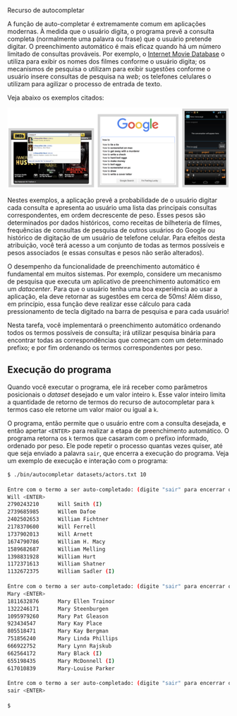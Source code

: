 Recurso de autocompletar

A função de auto-completar é extremamente comum em aplicações modernas. À medida que o usuário digita, o programa prevê a consulta completa (normalmente uma palavra ou frase) que o usuário pretende digitar. O preenchimento automático é mais eficaz quando há um número limitado de consultas prováveis. Por exemplo, o [Internet Movie Database](https://www.imdb.com/) o utiliza para exibir os nomes dos filmes conforme o usuário digita; os mecanismos de pesquisa o utilizam para exibir sugestões conforme o usuário insere consultas de pesquisa na _web_; os telefones celulares o utilizam para agilizar o processo de entrada de texto.

Veja abaixo os exemplos citados:

![alt text](image.png)

Nestes exemplos, a aplicação prevê a probabilidade de o usuário digitar cada consulta e apresenta ao usuário uma lista das principais consultas correspondentes, em ordem decrescente de peso. Esses pesos são determinados por dados históricos, como receitas de bilheteria de filmes, frequências de consultas de pesquisa de outros usuários do Google ou histórico de digitação de um usuário de telefone celular. Para efeitos desta atribuição, você terá acesso a um conjunto de todas as termos possíveis e pesos associados (e essas consultas e pesos não serão alterados).

O desempenho da funcionalidade de preenchimento automático é fundamental em muitos sistemas. Por exemplo, considere um mecanismo de pesquisa que executa um aplicativo de preenchimento automático em um _datacenter_. Para que o usuário tenha uma boa experiência ao usar a aplicação, ela deve retornar as sugestões em cerca de 50ms! Além disso, em princípio, essa função deve realizar esse cálculo para cada pressionamento de tecla digitado na barra de pesquisa e para cada usuário!

Nesta tarefa, você implementará o preenchimento automático ordenando todos os termos possíveis de consulta; irá utilizar pesquisa binária para encontrar todas as correspondências que começam com um determinado prefixo; e por fim ordenando os termos correspondentes por peso.


## Execução do programa

Quando você executar o programa, ele irá receber como parâmetros posicionais o *dataset* desejado e um valor inteiro `k`. Esse valor inteiro limita a quantidade de retorno de termos do recurso de autocompletar para `k` termos caso ele retorne um valor maior ou igual a `k`.

O programa, então permite que o usuário entre com a consulta desejada, e então apertar `<ENTER>` para realizar a etapa de preenchimento automático. O programa retorna os `k` termos que casaram com o prefixo informado, ordenado por peso. Ele pode repetir o processo quantas vezes quiser, até que seja enviado a palavra `sair`, que encerra a execução do programa. Veja um exemplo de execução e interação com o programa:

```bash
$ ./bin/autocompletar datasets/actors.txt 10

Entre com o termo a ser auto-completado: (digite "sair" para encerrar o programa): 
Will <ENTER>
2790243210      Will Smith (I)
2739685985      Willem Dafoe
2402502653      William Fichtner
2178370600      Will Ferrell
1737902013      Will Arnett
1674790786      William H. Macy
1589682687      William Melling
1398831928      William Hurt
1172371613      William Shatner
1132672375      William Sadler (I)

Entre com o termo a ser auto-completado: (digite "sair" para encerrar o programa): 
Mary <ENTER>
1811632876      Mary Ellen Trainor
1322246171      Mary Steenburgen
1095979260      Mary Pat Gleason
923434547       Mary Kay Place
805518471       Mary Kay Bergman
751856240       Mary Linda Phillips
666922752       Mary Lynn Rajskub
662564172       Mary Black (I)
655198435       Mary McDonnell (I)
617010839       Mary-Louise Parker

Entre com o termo a ser auto-completado: (digite "sair" para encerrar o programa): 
sair <ENTER>

$ 
```
